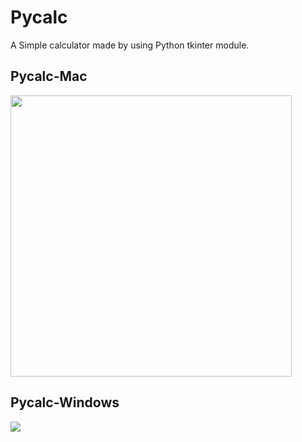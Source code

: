 # Pycalc

A Simple calculator made by using Python tkinter module.

## Pycalc-Mac

<img width=450 src="https://user-images.githubusercontent.com/76846542/151747073-bae3e1c2-9588-4507-a772-462aeb782b22.png"/> 

<br>

## Pycalc-Windows

<img src="https://user-images.githubusercontent.com/76846542/151742783-154cc52e-df82-46c7-974f-8e52727f77c2.PNG"/>
